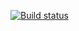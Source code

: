 [![Build status](https://ci.appveyor.com/api/projects/status/knxqtvdnf53v7r87?svg=true)](https://ci.appveyor.com/project/kamizinatulina/postman-echo)
